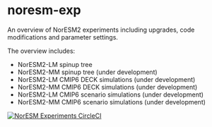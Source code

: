 # noresm-exp
An overview of NorESM2 experiments including upgrades, code modifications and parameter settings. 

The overview includes: 
 - NorESM2-LM spinup tree
 - NorESM2-MM spinup tree (under development)
 - NorESM2-LM CMIP6 DECK simulations (under development)
 - NorESM2-MM CMIP6 DECK simulations (under development)
 - NorESM2-LM CMIP6 scenario simulations (under development)
 - NorESM2-MM CMIP6 scenario simulations (under development)
 


[![NorESM Experiments CircleCI](https://circleci.com/gh/NorESMhub/noresm-exp.svg?style=svg)](https://circleci.com/gh/NorESMhub/noresm-exp)
